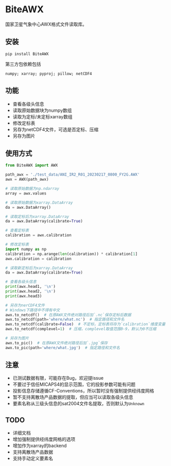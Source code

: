 # BiteAWX

国家卫星气象中心AWX格式文件读取库。

## 安装

```
pip install BiteAWX
```

第三方包依赖包括

`numpy; xarray; pyproj; pillow; netCDF4`

## 功能

- 查看各级头信息
- 读取原始数据块为numpy数组
- 读取为定标/未定标xarray数组
- 修改定标表
- 另存为netCDF4文件，可选是否定标、压缩
- 另存为图片

## 使用方式

```python
from BiteAWX import AWX

path_awx = './test_data/ANI_IR2_R01_20230217_0800_FY2G.AWX'
awx = AWX(path_awx)

# 读取原始数据为np.ndarray
array = awx.values

# 读取原始数据为xarray.DataArray
da = awx.DataArray()

# 读取定标后为xarray.DataArray
da = awx.DataArray(calibrate=True)

# 查看定标表
calibration = awx.calibration

# 修改定标表
import numpy as np
calibration = np.arange(len(calibration)) * calibration[1]
awx.calibration = calibration

# 读取新定标后为xarray.DataArray
da = awx.DataArray(calibrate=True)

# 查看各级头信息
print(awx.head1, '\n')
print(awx.head2, '\n')
print(awx.head3)

# 另存为nerCDF4文件
# Windows下路径中不得有中文
awx.to_netcdf()  # 在原AWX文件绝对路径后加`.nc`保存定标后数据
awx.to_netcdf(path='where/what.nc')  # 指定路径和文件名
awx.to_netcdf(calibrate=False)  # 不定标，定标表将存为`calibration`维度变量
awx.to_netcdf(complevel=1)  # 压缩，complevel取值范围0-9，默认为0不压缩

# 另存为图片
awx.to_pic()  # 在原AWX文件绝对路径后加`.jpg`保存
awx.to_pic(path='where/what.jpg')  # 指定路径和文件名
```

## 注意

- 已测试数据有限，可能存在Bug，欢迎提issue
- 不要过于信任MICAPS4的显示范围，它的投影参数可能有问题
- 投影信息存储遵循CF-Conventions，所以暂时没有强制提供经纬度网格
- 暂不支持离散场产品数据的提取，但应当可以读取各级头信息
- 要素名称从三级头信息的sat2004文件名提取，否则默认为`Unknown`

## TODO

- 详细文档
- 增加强制提供经纬度网格的选项
- 增加作为xarray的backend
- 支持离散场产品数据
- 支持手动定义要素名
